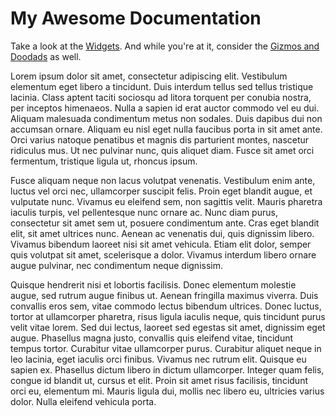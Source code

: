 # My Awesome Documentation
Take a look at the [Widgets](widgets.md). And while you're at it, consider the [Gizmos and Doodads](gizmos-and-doodads.md) as well.

Lorem ipsum dolor sit amet, consectetur adipiscing elit. Vestibulum elementum eget libero a tincidunt. Duis interdum tellus sed tellus tristique lacinia. Class aptent taciti sociosqu ad litora torquent per conubia nostra, per inceptos himenaeos. Nulla a sapien id erat auctor commodo vel eu dui. Aliquam malesuada condimentum metus non sodales. Duis dapibus dui non accumsan ornare. Aliquam eu nisl eget nulla faucibus porta in sit amet ante. Orci varius natoque penatibus et magnis dis parturient montes, nascetur ridiculus mus. Ut nec pulvinar nunc, quis aliquet diam. Fusce sit amet orci fermentum, tristique ligula ut, rhoncus ipsum.

Fusce aliquam neque non lacus volutpat venenatis. Vestibulum enim ante, luctus vel orci nec, ullamcorper suscipit felis. Proin eget blandit augue, et vulputate nunc. Vivamus eu eleifend sem, non sagittis velit. Mauris pharetra iaculis turpis, vel pellentesque nunc ornare ac. Nunc diam purus, consectetur sit amet sem ut, posuere condimentum ante. Cras eget blandit elit, sit amet ultrices nunc. Aenean ac venenatis dui, quis dignissim libero. Vivamus bibendum laoreet nisi sit amet vehicula. Etiam elit dolor, semper quis volutpat sit amet, scelerisque a dolor. Vivamus interdum libero ornare augue pulvinar, nec condimentum neque dignissim.

Quisque hendrerit nisi et lobortis facilisis. Donec elementum molestie augue, sed rutrum augue finibus ut. Aenean fringilla maximus viverra. Duis convallis eros sem, vitae commodo lectus bibendum ultrices. Donec luctus, tortor at ullamcorper pharetra, risus ligula iaculis neque, quis tincidunt purus velit vitae lorem. Sed dui lectus, laoreet sed egestas sit amet, dignissim eget augue. Phasellus magna justo, convallis quis eleifend vitae, tincidunt tempus tortor. Curabitur vitae ullamcorper purus. Curabitur aliquet neque in leo lacinia, eget iaculis orci finibus. Vivamus nec rutrum elit. Quisque eu sapien ex. Phasellus dictum libero in dictum ullamcorper. Integer quam felis, congue id blandit ut, cursus et elit. Proin sit amet risus facilisis, tincidunt orci eu, elementum mi. Mauris ligula dui, mollis nec libero eu, ultricies varius dolor. Nulla eleifend vehicula porta. 